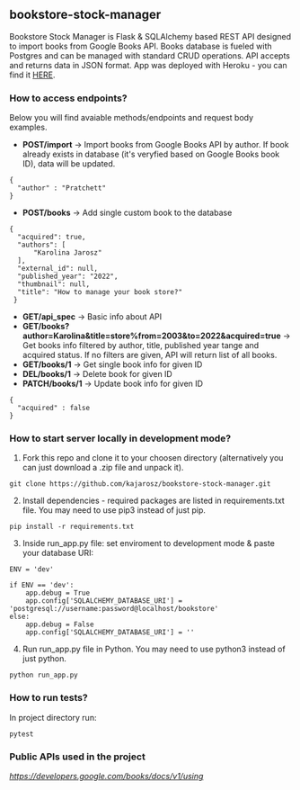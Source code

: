 ## bookstore-stock-manager

Bookstore Stock Manager is Flask & SQLAlchemy based REST API designed to import books from Google Books API. Books database is fueled with Postgres and can be managed with standard CRUD operations. API accepts and returns data in JSON format. App was deployed with Heroku - you can find it [HERE](https://bookstore-stock-manager.herokuapp.com/books).


### How to access endpoints?

Below you will find avaiable methods/endpoints and request body examples.

* __POST/import__ &rarr; Import books from Google Books API by author. If book already exists in database (it's veryfied based on Google Books book ID), data will be updated.
```
{
  "author" : "Pratchett"
}
```
* __POST/books__ &rarr; Add single custom book to the database
```
{
  "acquired": true,
  "authors": [
      "Karolina Jarosz"
  ],
  "external_id": null,
  "published_year": "2022",
  "thumbnail": null,
  "title": "How to manage your book store?"
 }
 ```
* __GET/api_spec__ &rarr; Basic info about API
* __GET/books?author=Karolina&title=store%from=2003&to=2022&acquired=true__ &rarr; Get books info filtered by author, title, published year tange and acquired status. If no filters are given, API will return list of all books.
* __GET/books/1__ &rarr; Get single book info for given ID
* __DEL/books/1__ &rarr; Delete book for given ID
* __PATCH/books/1__ &rarr; Update book info for given ID
```
{
  "acquired" : false
}
```


### How to start server locally in development mode?

1. Fork this repo and clone it to your choosen directory (alternatively you can just download a .zip file and unpack it).
```
git clone https://github.com/kajarosz/bookstore-stock-manager.git
```

2. Install dependencies - required packages are listed in requirements.txt file. You may need to use pip3 instead of just pip.
```
pip install -r requirements.txt
```

3. Inside run_app.py file: set enviroment to development mode & paste your database URI:
```
ENV = 'dev'

if ENV == 'dev':
    app.debug = True
    app.config['SQLALCHEMY_DATABASE_URI'] = 'postgresql://username:password@localhost/bookstore'
else:
    app.debug = False
    app.config['SQLALCHEMY_DATABASE_URI'] = ''
```

4. Run run_app.py file in Python. You may need to use python3 instead of just python.
```
python run_app.py
```


### How to run tests?

In project directory run:
```
pytest
```

### Public APIs used in the project

*https://developers.google.com/books/docs/v1/using*
